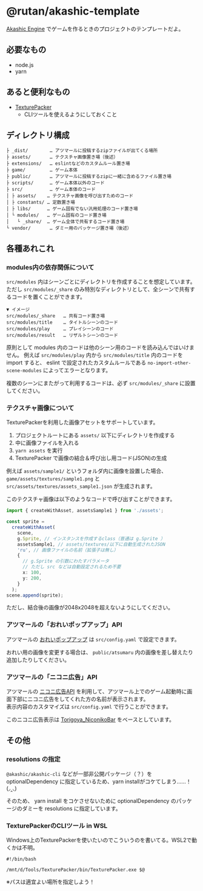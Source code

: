 # @rutan/akashic-template

[Akashic Engine](https://akashic-games.github.io/) でゲームを作るときのプロジェクトのテンプレートだよ。

## 必要なもの

- node.js
- yarn

## あると便利なもの

- [TexturePacker](https://www.codeandweb.com/texturepacker)
    - CLIツールを使えるようにしておくこと

## ディレクトリ構成
```
├ _dist/        … アツマールに投稿するzipファイルが出てくる場所
├ assets/       … テクスチャ画像置き場（後述）
├ extensions/   … eslintなどのカスタムルール置き場
├ game/         … ゲーム本体
├ public/       … アツマールに投稿するzipに一緒に含めるファイル置き場
├ scripts/      … ゲーム本体以外のコード
├ src/          … ゲーム本体のコード
│ ├ assets/    … テクスチャ画像を呼び出すためのコード
│ ├ constants/ … 定数置き場
│ ├ libs/      … ゲーム固有でない汎用処理のコード置き場
│ └ modules/   … ゲーム固有のコード置き場
│   └ _share/  … ゲーム全体で共有するコード置き場
└ vendor/       … ダミー用のパッケージ置き場（後述）
```

## 各種あれこれ

### modules内の依存関係について

`src/modules` 内はシーンごとにディレクトリを作成することを想定しています。  
ただし `src/modules/_share` のみ特別なディレクトリとして、全シーンで共有するコードを置くことができます。

```
▼ イメージ
src/modules/_share   … 共有コード置き場
src/modules/title    … タイトルシーンのコード
src/modules/play     … プレイシーンのコード
src/modules/result   … リザルトシーンのコード
```

原則として modules 内のコードは他のシーン用のコードを読み込んではいけません。
例えば `src/modules/play` 内から `src/modules/title` 内のコードを import すると、 eslint で設定されたカスタムルールである `no-import-other-scene-modules` によってエラーとなります。

複数のシーンにまたがって利用するコードは、必ず `src/modules/_share` に設置してください。

### テクスチャ画像について
TexturePackerを利用した画像アセットをサポートしています。

1. プロジェクトルートにある `assets/` 以下にディレクトリを作成する
2. 中に画像ファイルを入れる
3. `yarn assets` を実行
4. TexturePacker で画像の結合＆呼び出し用コード(JSON)の生成

例えば `assets/sample1/` というフォルダ内に画像を設置した場合、 `game/assets/textures/sample1.png` と `src/assets/textures/assets_sample1.json` が生成されます。

このテクスチャ画像は以下のようなコードで呼び出すことができます。

```typescript
import { createWithAsset, assetsSample1 } from './assets';

const sprite =
  createWithAsset(
    scene,
    g.Sprite, // インスタンスを作成するclass（普通は g.Sprite ）
    assetsSample1, // assets/textures/以下に自動生成されたJSON
    'ru', // 画像ファイルの名前（拡張子は無し）
    {
      // g.Sprite の引数にわたすパラメータ
      // ただし src などは自動設定されるため不要
      x: 100,
      y: 200,
    }
  );
scene.append(sprite);
```

ただし、結合後の画像が2048x2048を超えないようにしてください。

### アツマールの「おれいポップアップ」API

アツマールの [おれいポップアップ](https://atsumaru.github.io/api-references/thanks/) は `src/config.yaml` で設定できます。

おれい用の画像を変更する場合は、 `public/atsumaru` 内の画像を差し替えたり追加したりしてください。

### アツマールの「ニコニ広告」API

アツマールの [ニコニ広告API](https://atsumaru.github.io/api-references/nicoad/) を利用して、アツマール上でのゲーム起動時に画面下部にニコニ広告をしてくれた方の名前が表示されます。  
表示内容のカスタマイズは `src/config.yaml` で行うことができます。

このニコニ広告表示は [Torigoya_NiconikoBar](https://torigoya-plugin.rutan.dev/service/niconikoBar/) をベースとしています。

## その他

### resolutions の指定

`@akashic/akashic-cli` などが一部非公開パッケージ（？）を optionalDependency に指定しているため、yarn installがコケてしまう……！(◞‸◟)

そのため、 yarn install をコケさせないために optionalDependency のパッケージのダミーを resolutions に指定しています。

### TexturePackerのCLIツール in WSL

Windows上のTexturePackerを使いたいのでこういうのを書いてる。WSL2で動くかは不明。

```
#!/bin/bash

/mnt/d/Tools/TexturePacker/bin/TexturePacker.exe $@
```

※パスは適宜よい場所を指定しよう！
